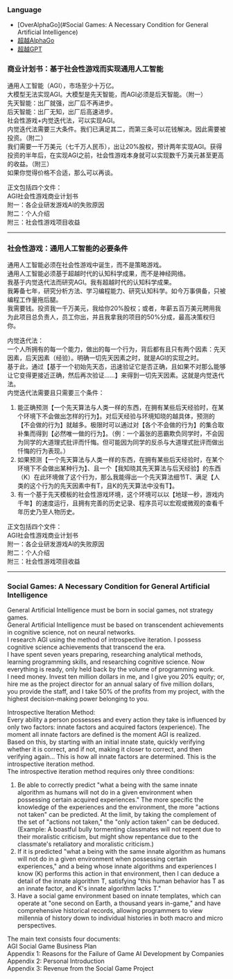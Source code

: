 ### Language  
- [OverAlphaGo](#Social Games: A Necessary Condition for General Artificial Intelligence)  
- [超越AlphaGo](#社会性游戏：通用人工智能的必要条件)  
- [超越GPT](#商业计划书：基于社会性游戏而实现通用人工智能)  
  
### 商业计划书：基于社会性游戏而实现通用人工智能  
  
通用人工智能（AGI），市场至少十万亿。  
大模型无法实现AGI。大模型是先天智能，而AGI必须是后天智能。（附一）  
先天智能：出厂就强，出厂后不再进步。  
后天智能：出厂无知，出厂后高速进步。  
社会性游戏+内觉迭代法，可以实现AGI。  
内觉迭代法需要三大条件。我们已满足其二，而第三条可以花钱解决。因此需要被投资。（附二）  
我们需要一千万美元（七千万人民币），出让20%股权，预计两年实现AGI。获得投资的半年后，在实现AGI之前，社会性游戏本身就可以实现数千万美元甚至更高的收益。（附三）  
如果你觉得价格不合适，那么可以再谈。  
  
正文包括四个文件：  
AGI社会性游戏商业计划书  
附一：各企业研发游戏AI的失败原因  
附二：个人介绍  
附三：社会性游戏项目收益  

---  

### 社会性游戏：通用人工智能的必要条件  
  
通用人工智能必须在社会性游戏中诞生，而不是策略游戏。  
通用人工智能必须基于超越时代的认知科学成果，而不是神经网络。  
我基于内觉迭代法而研究AGI。我有超越时代的认知科学成果。  
我筹备七年，研究分析方法、学习编程能力、研究认知科学。如今万事俱备，只被编程工作量拖后腿。  
我需要钱。投资我一千万美元，我给你20%股权；或者，年薪五百万美元聘用我为此项目总负责人，员工你出，并且我拿我的项目的50%分成，最高决策权归你。  
  
内觉迭代法：  
一个人所拥有的每一个能力，做出的每一个行为，背后都有且只有两个因素：先天因素，后天因素（经验）。明确一切先天因素之时，就是AGI的实现之时。  
基于此，通过【基于一个初始先天态，迅速验证它是否正确，且如果不对那么能够让它变得更接近正确，然后再次验证……】来得到一切先天因素。这就是内觉迭代法。  
内觉迭代法需要且只需要三个条件：  
1. 能正确预测【一个先天算法与人类一样的东西，在拥有某些后天经验时，在某个环境下不会做出怎样的行为】。对后天经验与环境知晓的越具体，预测的【不会做的行为】就越多。极限时可以通过对【各个不会做的行为】的集合取补集而得到【必然唯一做的行为】。（例：一个嚣张的恶霸欺负同学时，不会因为同学的大道理式批评而忏悔。但可能因为同学的反杀与大道理式批评而做出忏悔的行为表现。）  
2. 如果预测【一个先天算法与人类一样的东西，在拥有某些后天经验时，在某个环境下不会做出某种行为】、且一个【我知晓其先天算法与后天经验】的东西（K）在此环境做了这个行为，那么我能得出一个先天算法细节T、满足【人类的这个行为的先天因素中有T，且K的先天算法中没有T】。  
3. 有一个基于先天模板的社会性游戏环境，这个环境可以以【地球一秒，游戏内千年】的速度运行，且拥有完善的历史记录、程序员可以宏观或微观的查看千年历史乃至人物历史。  
  
正文包括四个文件：  
AGI社会性游戏商业计划书  
附一：各企业研发游戏AI的失败原因  
附二：个人介绍  
附三：社会性游戏项目收益  

---  

### Social Games: A Necessary Condition for General Artificial Intelligence  
General Artificial Intelligence must be born in social games, not strategy games.  
General Artificial Intelligence must be based on transcendent achievements in cognitive science, not on neural networks.  
I research AGI using the method of introspective iteration. I possess cognitive science achievements that transcend the era.  
I have spent seven years preparing, researching analytical methods, learning programming skills, and researching cognitive science. Now everything is ready, only held back by the volume of programming work.  
I need money. Invest ten million dollars in me, and I give you 20% equity; or, hire me as the project director for an annual salary of five million dollars, you provide the staff, and I take 50% of the profits from my project, with the highest decision-making power belonging to you.  
  
Introspective Iteration Method:  
Every ability a person possesses and every action they take is influenced by only two factors: innate factors and acquired factors (experience). The moment all innate factors are defined is the moment AGI is realized.  
Based on this, by starting with an initial innate state, quickly verifying whether it is correct, and if not, making it closer to correct, and then verifying again... This is how all innate factors are determined. This is the introspective iteration method.  
The introspective iteration method requires only three conditions:  
1. Be able to correctly predict "what a being with the same innate algorithm as humans will not do in a given environment when possessing certain acquired experiences." The more specific the knowledge of the experiences and the environment, the more "actions not taken" can be predicted. At the limit, by taking the complement of the set of "actions not taken," the "only action taken" can be deduced. (Example: A boastful bully tormenting classmates will not repent due to their moralistic criticism, but might show repentance due to the classmate's retaliatory and moralistic criticism.)  
2. If it is predicted "what a being with the same innate algorithm as humans will not do in a given environment when possessing certain experiences," and a being whose innate algorithms and experiences I know (K) performs this action in that environment, then I can deduce a detail of the innate algorithm T, satisfying "this human behavior has T as an innate factor, and K's innate algorithm lacks T."  
3. Have a social game environment based on innate templates, which can operate at "one second on Earth, a thousand years in-game," and have comprehensive historical records, allowing programmers to view millennia of history down to individual histories in both macro and micro perspectives.  
  
The main text consists four documents:  
AGI Social Game Business Plan  
Appendix 1: Reasons for the Failure of Game AI Development by Companies  
Appendix 2: Personal Introduction  
Appendix 3: Revenue from the Social Game Project  
